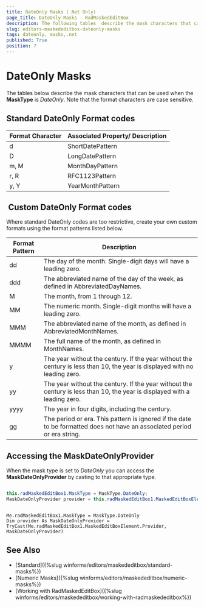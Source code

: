 ```yaml
---
title: DateOnly Masks (.Net Only)
page_title: DateOnly Masks - RadMaskedEditBox
description: The following tables  describe the mask characters that can be used when the MaskType is DateOnly. Note that the format characters are case sensitive.
slug: editors-maskededitbox-dateonly-masks
tags: dateonly, masks,.net
published: True
position: 7
---
```


# DateOnly Masks
 
The tables below describe the mask characters that can be used when the **MaskType** is *DateOnly*. Note that the format characters are case sensitive.

## Standard DateOnly Format codes

| __Format Character__ | __Associated Property/ Description__ |
|----|----|
|d|ShortDatePattern|
|D|LongDatePattern|
|m, M|MonthDayPattern|
|r, R|RFC1123Pattern|
|y, Y|YearMonthPattern|

##  Custom DateOnly Format codes

Where standard DateOnly codes are too restrictive, create your own custom formats using the format patterns listed below.

| __Format Pattern__ | __Description__ |
|----|----|
|dd|The day of the month. Single-digit days will have a leading zero.|
|ddd|The abbreviated name of the day of the week, as defined in AbbreviatedDayNames.|
|M|The month, from 1 through 12.|
|MM|The numeric month. Single-digit months will have a leading zero.|
|MMM|The abbreviated name of the month, as defined in AbbreviatedMonthNames.|
|MMMM|The full name of the month, as defined in MonthNames.|
|y|The year without the century. If the year without the century is less than 10, the year is displayed with no leading zero.|
|yy|The year without the century. If the year without the century is less than 10, the year is displayed with a leading zero.|
|yyyy|The year in four digits, including the century.|
|gg|The period or era. This pattern is ignored if the date to be formatted does not have an associated period or era string.|

## Accessing the MaskDateOnlyProvider

When the mask type is set to *DateOnly* you can access the **MaskDateOnlyProvider** by casting to that appropriate type.

````C#

this.radMaskedEditBox1.MaskType = MaskType.DateOnly;
MaskDateOnlyProvider provider = this.radMaskedEditBox1.MaskedEditBoxElement.Provider as MaskDateOnlyProvider;

````
````VB.NET

Me.radMaskedEditBox1.MaskType = MaskType.DateOnly
Dim provider As MaskDateOnlyProvider = TryCast(Me.radMaskedEditBox1.MaskedEditBoxElement.Provider, MaskDateOnlyProvider)

````

## See Also

* [Standard]({%slug winforms/editors/maskededitbox/standard-masks%})
* [Numeric Masks]({%slug winforms/editors/maskededitbox/numeric-masks%})
* [Working with RadMaskedEditBox]({%slug winforms/editors/maskededitbox/working-with-radmaskededitbox%})
